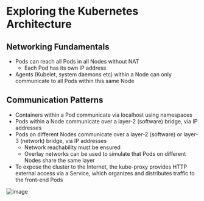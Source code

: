 # Exploring the Kubernetes Architecture

## Networking Fundamentals
- Pods can reach all Pods in all Nodes without NAT
    - Each Pod has its own IP address
- Agents (Kubelet, system daemons etc) within a Node can only communicate to all Pods within this same Node

## Communication Patterns
- Containers within a Pod communicate via localhost using namespaces
- Pods within a Node communicate over a layer-2 (software) bridge, via IP addresses
- Pods on different Nodes communicate over a layer-2 (software) or layer-3 (network) bridge, via IP addresses
    - Network reachability must be ensured
    - Overlay networks can be used to simulate that Pods on different Nodes share the same layer
- To expose the cluster to the Internet, the kube-proxy provides HTTP external access via a Service, which organizes and distributes traffic to the front-end Pods

![image](https://user-images.githubusercontent.com/22382891/203161110-33887c0c-b5a8-43a7-b269-9dfb6b4e29c9.png)



